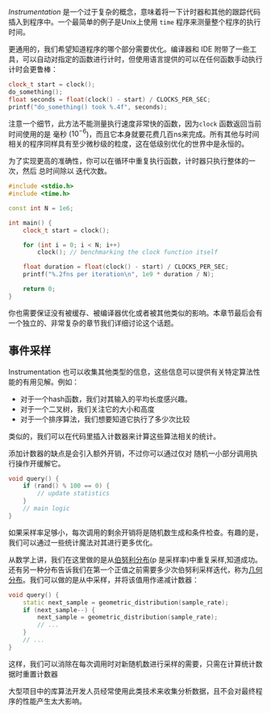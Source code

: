 

*Instrumentation* 是一个过于复杂的概念，意味着将一下计时器和其他的跟踪代码 插入到程序中。一个最简单的例子是Unix上使用 `time` 程序来测量整个程序的执行时间。

更通用的，我们希望知道程序的哪个部分需要优化。编译器和 IDE 附带了一些工具，可以自动对指定的函数进行计时，但使用语言提供的可以在任何函数手动执行计时会更鲁棒：

```cpp
clock_t start = clock();
do_something();
float seconds = float(clock() - start) / CLOCKS_PER_SEC;
printf("do_something() took %.4f", seconds);
```

注意一个细节，此方法不能测量执行速度非常快的函数，因为`clock` 函数返回当前时间使用的是 毫秒 ($10^{-6}$)，而且它本身就要花费几百ns来完成。所有其他与时间相关的程序同样具有至少微秒级的粒度，这在低级别优化的世界中是永恒的。

为了实现更高的准确性，你可以在循环中重复执行函数，计时器只执行整体的一次，然后 总时间除以 迭代次数。

```cpp
#include <stdio.h>
#include <time.h>

const int N = 1e6;

int main() {
    clock_t start = clock();

    for (int i = 0; i < N; i++)
        clock(); // benchmarking the clock function itself

    float duration = float(clock() - start) / CLOCKS_PER_SEC;
    printf("%.2fns per iteration\n", 1e9 * duration / N);

    return 0;
}
```

你也需要保证没有被缓存、被编译器优化或者被其他类似的影响。本章节最后会有一个独立的、非常复杂的章节我们详细讨论这个话题。
## 事件采样

Instrumentation 也可以收集其他类型的信息，这些信息可以提供有关特定算法性能的有用见解。例如：

- 对于一个hash函数，我们对其输入的平均长度感兴趣。
- 对于一个二叉树，我们关注它的大小和高度
- 对于一个排序算法，我们想要知道它执行了多少次比较

类似的，我们可以在代码里插入计数器来计算这些算法相关的统计。

添加计数器的缺点是会引入额外开销，不过你可以通过仅对 随机一小部分调用执行操作开缓解它。

```c++
void query() {
    if (rand() % 100 == 0) {
        // update statistics
    }
    // main logic
}
```

如果采样率足够小，每次调用的剩余开销将是随机数生成和条件检查。有趣的是，我们可以通过一些统计魔法对其进行更多优化。


从数学上讲，我们在这里做的是从[伯努利分布](https://en.wikipedia.org/wiki/Bernoulli_distribution)(p 是采样率)中重复采样,知道成功。还有另一种分布告诉我们在第一个正值之前需要多少次伯努利采样迭代，称为[几何分布](https://en.wikipedia.org/wiki/Geometric_distribution)。我们可以做的是从中采样，并将该值用作递减计数器：

```c++
void query() {
    static next_sample = geometric_distribution(sample_rate);
    if (next_sample--) {
        next_sample = geometric_distribution(sample_rate);
        // ...
    }
    // ...
}
```


这样，我们可以消除在每次调用时对新随机数进行采样的需要，只需在计算统计数据时重置计数器

大型项目中的库算法开发人员经常使用此类技术来收集分析数据，且不会对最终程序的性能产生太大影响。